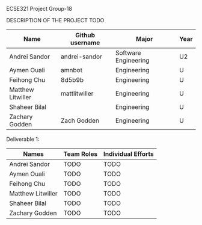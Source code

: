 ECSE321 Project Group-18

DESCRIPTION OF THE PROJECT TODO


|      Name     | Github username | Major | Year |
| ------------- |   ------------- | ------------- |  ------------- |
| Andrei Sandor  |   andrei-sandor  | Software Engineering | U2 |
| Aymen Ouali   |   amnbot   |  Engineering  | U|
|  Feihong Chu | 8d5b9b |  Engineering |U|
| Matthew Litwiller | mattlitwiller  | Engineering  |U|
| Shaheer Bilal |  |  Engineering | U|
| Zachary Godden | Zach Godden | Engineering  |U|


Deliverable 1: 

| Names | Team Roles | Individual Efforts |
| ------------- | ------------- | -------------|
| Andrei Sandor  |   TODO  | TODO |
| Aymen Ouali   |   TODO   |  TODO  |
|  Feihong Chu | TODO |  TODO |
| Matthew Litwiller | TODO  | TODO  |
| Shaheer Bilal |  TODO | TODO |
| Zachary Godden | TODO | TODO |

